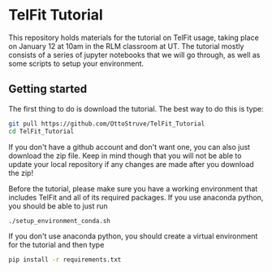 # TelFit Tutorial
This repository holds materials for the tutorial on TelFit usage, taking place on January 12 at 10am in the RLM classroom at UT. The tutorial mostly consists of a series of jupyter notebooks that we will go through, as well as some scripts to setup your environment. 

## Getting started

The first thing to do is download the tutorial. The best way to do this is type:

```bash
git pull https://github.com/OttoStruve/TelFit_Tutorial
cd TelFit_Tutorial
```

If you don't have a github account and don't want one, you can also just download the zip file. Keep in mind though that you will not be able to update your local repository if any changes are made after you download the zip!

Before the tutorial, please make sure you have a working environment that includes TelFit and all of its required packages. If you use anaconda python, you should be able to just run

```bash
./setup_environment_conda.sh
```
If you don't use anaconda python, you should create a virtual environment for the tutorial and then type
```bash
pip install -r requirements.txt
```
